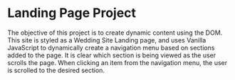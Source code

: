 # Landing Page Project 
The objective of this project is to create dynamic content using the DOM. This site is styled as a Wedding Site Landing page, and uses Vanilla JavaScript to dynamically create a navigation menu based on sections added to the page. It is clear which section is being viewed as the user scrolls the page. When clicking an item from the navigation menu, the user is scrolled to the desired section.

